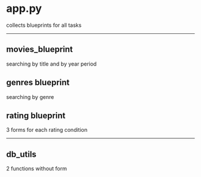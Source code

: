 # app.py
collects blueprints for all tasks

***

## movies_blueprint
searching by title and by year period

## genres blueprint
searching by genre

## rating blueprint
3 forms for each rating condition

***

## db_utils
2 functions without form